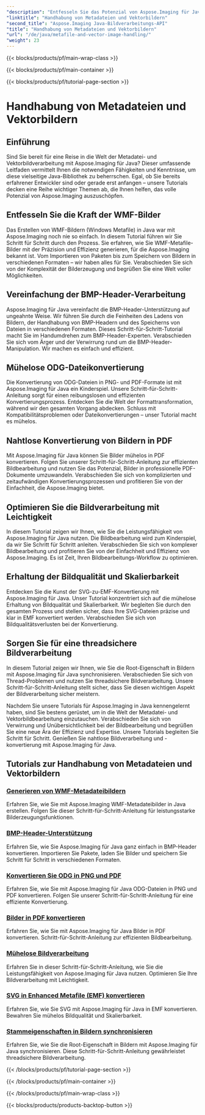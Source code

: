 ```yaml
---
"description": "Entfesseln Sie das Potenzial von Aspose.Imaging für Java mit unseren Schritt-für-Schritt-Tutorials. Erstellen Sie mühelos WMF-Metadateibilder, verarbeiten Sie BMP-Header und vieles mehr."
"linktitle": "Handhabung von Metadateien und Vektorbildern"
"second_title": "Aspose.Imaging Java-Bildverarbeitungs-API"
"title": "Handhabung von Metadateien und Vektorbildern"
"url": "/de/java/metafile-and-vector-image-handling/"
"weight": 23
---
```


{{< blocks/products/pf/main-wrap-class >}}

{{< blocks/products/pf/main-container >}}

{{< blocks/products/pf/tutorial-page-section >}}

# Handhabung von Metadateien und Vektorbildern

## Einführung

Sind Sie bereit für eine Reise in die Welt der Metadatei- und Vektorbildverarbeitung mit Aspose.Imaging für Java? Dieser umfassende Leitfaden vermittelt Ihnen die notwendigen Fähigkeiten und Kenntnisse, um diese vielseitige Java-Bibliothek zu beherrschen. Egal, ob Sie bereits erfahrener Entwickler sind oder gerade erst anfangen – unsere Tutorials decken eine Reihe wichtiger Themen ab, die Ihnen helfen, das volle Potenzial von Aspose.Imaging auszuschöpfen.

## Entfesseln Sie die Kraft der WMF-Bilder

Das Erstellen von WMF-Bildern (Windows Metafile) in Java war mit Aspose.Imaging noch nie so einfach. In diesem Tutorial führen wir Sie Schritt für Schritt durch den Prozess. Sie erfahren, wie Sie WMF-Metafile-Bilder mit der Präzision und Effizienz generieren, für die Aspose.Imaging bekannt ist. Vom Importieren von Paketen bis zum Speichern von Bildern in verschiedenen Formaten – wir haben alles für Sie. Verabschieden Sie sich von der Komplexität der Bilderzeugung und begrüßen Sie eine Welt voller Möglichkeiten.

## Vereinfachung der BMP-Header-Verarbeitung

Aspose.Imaging für Java vereinfacht die BMP-Header-Unterstützung auf ungeahnte Weise. Wir führen Sie durch die Feinheiten des Ladens von Bildern, der Handhabung von BMP-Headern und des Speicherns von Dateien in verschiedenen Formaten. Dieses Schritt-für-Schritt-Tutorial macht Sie im Handumdrehen zum BMP-Header-Experten. Verabschieden Sie sich vom Ärger und der Verwirrung rund um die BMP-Header-Manipulation. Wir machen es einfach und effizient.

## Mühelose ODG-Dateikonvertierung

Die Konvertierung von ODG-Dateien in PNG- und PDF-Formate ist mit Aspose.Imaging für Java ein Kinderspiel. Unsere Schritt-für-Schritt-Anleitung sorgt für einen reibungslosen und effizienten Konvertierungsprozess. Entdecken Sie die Welt der Formattransformation, während wir den gesamten Vorgang abdecken. Schluss mit Kompatibilitätsproblemen oder Dateikonvertierungen – unser Tutorial macht es mühelos.

## Nahtlose Konvertierung von Bildern in PDF

Mit Aspose.Imaging für Java können Sie Bilder mühelos in PDF konvertieren. Folgen Sie unserer Schritt-für-Schritt-Anleitung zur effizienten Bildbearbeitung und nutzen Sie das Potenzial, Bilder in professionelle PDF-Dokumente umzuwandeln. Verabschieden Sie sich von komplizierten und zeitaufwändigen Konvertierungsprozessen und profitieren Sie von der Einfachheit, die Aspose.Imaging bietet.

## Optimieren Sie die Bildverarbeitung mit Leichtigkeit

In diesem Tutorial zeigen wir Ihnen, wie Sie die Leistungsfähigkeit von Aspose.Imaging für Java nutzen. Die Bildbearbeitung wird zum Kinderspiel, da wir Sie Schritt für Schritt anleiten. Verabschieden Sie sich von komplexer Bildbearbeitung und profitieren Sie von der Einfachheit und Effizienz von Aspose.Imaging. Es ist Zeit, Ihren Bildbearbeitungs-Workflow zu optimieren.

## Erhaltung der Bildqualität und Skalierbarkeit

Entdecken Sie die Kunst der SVG-zu-EMF-Konvertierung mit Aspose.Imaging für Java. Unser Tutorial konzentriert sich auf die mühelose Erhaltung von Bildqualität und Skalierbarkeit. Wir begleiten Sie durch den gesamten Prozess und stellen sicher, dass Ihre SVG-Dateien präzise und klar in EMF konvertiert werden. Verabschieden Sie sich von Bildqualitätsverlusten bei der Konvertierung.

## Sorgen Sie für eine threadsichere Bildverarbeitung

In diesem Tutorial zeigen wir Ihnen, wie Sie die Root-Eigenschaft in Bildern mit Aspose.Imaging für Java synchronisieren. Verabschieden Sie sich von Thread-Problemen und nutzen Sie threadsichere Bildverarbeitung. Unsere Schritt-für-Schritt-Anleitung stellt sicher, dass Sie diesen wichtigen Aspekt der Bildverarbeitung sicher meistern.

Nachdem Sie unsere Tutorials für Aspose.Imaging in Java kennengelernt haben, sind Sie bestens gerüstet, um in die Welt der Metadatei- und Vektorbildbearbeitung einzutauchen. Verabschieden Sie sich von Verwirrung und Unübersichtlichkeit bei der Bildbearbeitung und begrüßen Sie eine neue Ära der Effizienz und Expertise. Unsere Tutorials begleiten Sie Schritt für Schritt. Genießen Sie nahtlose Bildverarbeitung und -konvertierung mit Aspose.Imaging für Java.
## Tutorials zur Handhabung von Metadateien und Vektorbildern
### [Generieren von WMF-Metadateibildern](./generate-wmf-metafile-images/)
Erfahren Sie, wie Sie mit Aspose.Imaging WMF-Metadateibilder in Java erstellen. Folgen Sie dieser Schritt-für-Schritt-Anleitung für leistungsstarke Bilderzeugungsfunktionen.
### [BMP-Header-Unterstützung](./bmp-header-support/)
Erfahren Sie, wie Sie Aspose.Imaging für Java ganz einfach in BMP-Header konvertieren. Importieren Sie Pakete, laden Sie Bilder und speichern Sie Schritt für Schritt in verschiedenen Formaten.
### [Konvertieren Sie ODG in PNG und PDF](./odg-file-format-support/)
Erfahren Sie, wie Sie mit Aspose.Imaging für Java ODG-Dateien in PNG und PDF konvertieren. Folgen Sie unserer Schritt-für-Schritt-Anleitung für eine effiziente Konvertierung.
### [Bilder in PDF konvertieren](./pdf-dpi-settings-configuration/)
Erfahren Sie, wie Sie mit Aspose.Imaging für Java Bilder in PDF konvertieren. Schritt-für-Schritt-Anleitung zur effizienten Bildbearbeitung.
### [Mühelose Bildverarbeitung](./otg-file-format-support/)
Erfahren Sie in dieser Schritt-für-Schritt-Anleitung, wie Sie die Leistungsfähigkeit von Aspose.Imaging für Java nutzen. Optimieren Sie Ihre Bildverarbeitung mit Leichtigkeit.
### [SVG in Enhanced Metafile (EMF) konvertieren](./convert-svg-to-enhanced-metafile/)
Erfahren Sie, wie Sie SVG mit Aspose.Imaging für Java in EMF konvertieren. Bewahren Sie mühelos Bildqualität und Skalierbarkeit.
### [Stammeigenschaften in Bildern synchronisieren](./synchronize-root-property-in-images/)
Erfahren Sie, wie Sie die Root-Eigenschaft in Bildern mit Aspose.Imaging für Java synchronisieren. Diese Schritt-für-Schritt-Anleitung gewährleistet threadsichere Bildverarbeitung.

{{< /blocks/products/pf/tutorial-page-section >}}

{{< /blocks/products/pf/main-container >}}

{{< /blocks/products/pf/main-wrap-class >}}

{{< blocks/products/products-backtop-button >}}